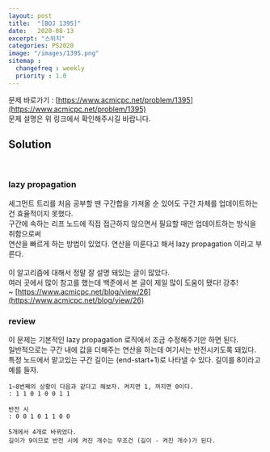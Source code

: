 ```yaml
---
layout: post
title:  "[BOJ 1395]"
date:   2020-08-13
excerpt: "스위치"
categories: PS2020
image: "/images/1395.png"
sitemap :
  changefreq : weekly
  priority : 1.0
---
```

문제 바로가기 : [https://www.acmicpc.net/problem/1395](https://www.acmicpc.net/problem/1395)<br>
문제 설명은 위 링크에서 확인해주시길 바랍니다.
<br>
## Solution
<script src="https://gist.github.com/yooniversal/5e8ee7f6002c44db0794b2af6e6ba6b9.js"></script>
<br/>

### lazy propagation
세그먼트 트리를 처음 공부할 땐 구간합을 가져올 순 있어도 구간 자체를 업데이트하는건 효율적이지 못했다.<br>
구간에 속하는 리프 노드에 직접 접근하지 않으면서 필요할 때만 업데이트하는 방식을 취함으로써<br>
연산을 빠르게 하는 방법이 있었다. 연산을 미룬다고 해서 lazy propagation 이라고 부른다.<br>
<br>
이 알고리즘에 대해서 정말 잘 설명 돼있는 글이 많았다.<br>
여러 곳에서 많이 참고를 했는데 백준에서 본 글이 제일 많이 도움이 됐다! 강추!<br>
~ [https://www.acmicpc.net/blog/view/26](https://www.acmicpc.net/blog/view/26)<br>

### review
이 문제는 기본적인 lazy propagation 로직에서 조금 수정해주기만 하면 된다.<br>
일반적으로는 구간 내에 값을 더해주는 연산을 하는데 여기서는 반전시키도록 돼있다.<br>
특정 노드에서 맡고있는 구간 길이는 (end-start+1)로 나타낼 수 있다. 길이를 8이라고 예를 들자.<br>
```
1~8번째의 상황이 다음과 같다고 해보자. 켜지면 1, 꺼지면 0이다.
: 1 1 0 1 0 0 1 1

반전 시
: 0 0 1 0 1 1 0 0

5개에서 4개로 바뀌었다.
길이가 9이므로 반전 시에 켜진 개수는 무조건 (길이 - 켜진 개수)가 된다.
```

<script src="https://utteranc.es/client.js"
        repo="yooniversal/blog-comments"
        issue-term="pathname"
        theme="github-light"
        crossorigin="anonymous"
        async>
</script>
